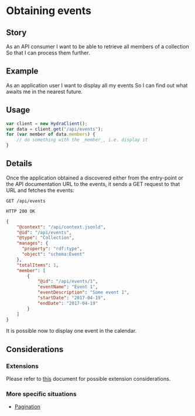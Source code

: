 # Obtaining events

## Story

As an API consumer
I want to be able to retrieve all members of a collection
So that I can process them further.


## Example

As an application user
I want to display all my events
So I can find out what awaits me in the nearest future.


## Usage

```javascript
var client = new HydraClient();
var data = client.get("/api/events");
for (var member of data.members) {
    // do something with the _member_, i.e. display it
}
```


## Details

Once the application obtained a discovered either from the entry-point or the API documentation URL to the
events, it sends a GET request to that URL and fetches the events:

```http
GET /api/events
```

```http
HTTP 200 OK
```

```json
{
    "@context": "/api/context.jsonld",
    "@id": "/api/events",
    "@type": "Collection",
    "manages": {
      "property": "rdf:type",
      "object": "schema:Event"
    },
    "totalItems": 1,
    "member": [
        {
            "@id": "/api/events/1",
            "eventName": "Event 1",
            "eventDescription": "Some event 1",
            "startDate": "2017-04-19",
            "endDate": "2017-04-19"
        }
    ]
}
```

It is possible now to display one event in the calendar.


## Considerations

### Extensions

Please refer to [this](./3.1.extensions-considerations.md) document for possible extension considerations.

### More specific situations
- [Pagination](./3.2.pagination.md)
